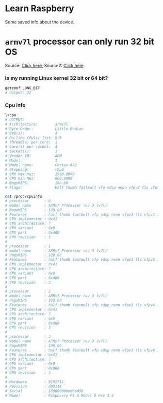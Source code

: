 # Learn Raspberry

Some saved info about the device.

# `armv7l` processor can only run 32 bit OS

Source: [Click here](https://askubuntu.com/questions/928227/is-armv7l-32-or-64-bit), Source2: [Click here](https://unix.stackexchange.com/questions/136407/is-my-linux-arm-32-or-64-bit)

### Is my running Linux kernel 32 bit or 64 bit?

```bash
getconf LONG_BIT
# Output: 32
````

### Cpu info

```bash
lscpu
# OUTPUT:
# Architecture:        armv7l
# Byte Order:          Little Endian
# CPU(s):              4
# On-line CPU(s) list: 0-3
# Thread(s) per core:  1
# Core(s) per socket:  4
# Socket(s):           1
# Vendor ID:           ARM
# Model:               3
# Model name:          Cortex-A72
# Stepping:            r0p3
# CPU max MHz:         1500.0000
# CPU min MHz:         600.0000
# BogoMIPS:            108.00
# Flags:               half thumb fastmult vfp edsp neon vfpv3 tls vfpv4 idiva idivt vfpd32 lpae evtstrm crc32
```

```bash
cat /proc/cpuinfo
# processor       : 0
# model name      : ARMv7 Processor rev 3 (v7l)
# BogoMIPS        : 108.00
# Features        : half thumb fastmult vfp edsp neon vfpv3 tls vfpv4 idiva idivt vfpd32 lpae evtstrm crc32
# CPU implementer : 0x41
# CPU architecture: 7
# CPU variant     : 0x0
# CPU part        : 0xd08
# CPU revision    : 3
# 
# processor       : 1
# model name      : ARMv7 Processor rev 3 (v7l)
# BogoMIPS        : 108.00
# Features        : half thumb fastmult vfp edsp neon vfpv3 tls vfpv4 idiva idivt vfpd32 lpae evtstrm crc32
# CPU implementer : 0x41
# CPU architecture: 7
# CPU variant     : 0x0
# CPU part        : 0xd08
# CPU revision    : 3
# 
# processor       : 2
# model name      : ARMv7 Processor rev 3 (v7l)
# BogoMIPS        : 108.00
# Features        : half thumb fastmult vfp edsp neon vfpv3 tls vfpv4 idiva idivt vfpd32 lpae evtstrm crc32
# CPU implementer : 0x41
# CPU architecture: 7
# CPU variant     : 0x0
# CPU part        : 0xd08
# CPU revision    : 3
# 
# processor       : 3
# model name      : ARMv7 Processor rev 3 (v7l)
# BogoMIPS        : 108.00
# Features        : half thumb fastmult vfp edsp neon vfpv3 tls vfpv4 idiva idivt vfpd32 lpae evtstrm crc32
# CPU implementer : 0x41
# CPU architecture: 7
# CPU variant     : 0x0
# CPU part        : 0xd08
# CPU revision    : 3
# 
# Hardware        : BCM2711
# Revision        : d03114
# Serial          : 10000000bed6ad56
# Model           : Raspberry Pi 4 Model B Rev 1.4
```

